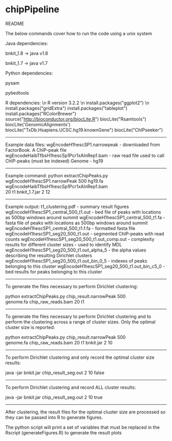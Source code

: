 # chipPipeline

README

The below commands cover how to run the code using a unix system

Java dependencies:

bnkit_1.8 -> java v1.8

bnkit_1.7 -> java v1.7

Python dependencies:

pysam

pybedtools


R dependencies: \n
R version 3.2.2 \n
install.packages("ggplot2") \n
install.packages("gridExtra")
install.packages("tableplot")
install.packages("RColorBrewer")
source("http://bioconductor.org/biocLite.R")
biocLite("Rsamtools")
biocLite('GenomicAlignments')
biocLite("TxDb.Hsapiens.UCSC.hg19.knownGene")
biocLite("ChIPseeker")

-------------------------------------------------------------------------
Example data files:
wgEncodeH1hescSP1.narrowpeak - downloaded from FactorBook. A ChIP-peak file
wgEncodeHaibTfbsH1hescSp1Pcr1xAlnRep1.bam - raw read file used to call ChIP-peaks (must be indexed)
Genome - hg19

-------------------------------------------------------------------------
Example command:
python extractChipPeaks.py wgEncodeH1hescSP1.narrowPeak 500 hg19.fa \
wgEncodeHaibTfbsH1hescSp1Pcr1xAlnRep1.bam \
20 t1 bnkit_1.7.jar 2 12

-------------------------------------------------------------------------
Example output:
t1_clustering.pdf - summary result figures
wgEncodeH1hescSP1_central_500_t1.out - bed file of peaks with locations as 500bp windows around summit
wgEncodeH1hescSP1_central_500_t1.fa - fasta file of peaks with locations as 500bp windows around summit
wgEncodeH1hescSP1_central_500_t1.f.fa - formatted fasta file
wgEncodeH1hescSP1_seg20_500_t1.out - segmented ChIP-peaks with read counts
wgEncodeH1hescSP1_seg20_500_t1.out_comp.out - complexity results for different cluster sizes - used to identify MDL
wgEncodeH1hescSP1_seg20_500_t1.out_alpha_5 - the alpha values describing the resulting Dirichlet clusters
wgEncodeH1hescSP1_seg20_500_t1.out_bin_0_5 - indexes of peaks belonging to this cluster
wgEncodeH1hescSP1_seg20_500_t1.out_bin_c5_0 - bed results for peaks belonging to this cluster

-------------------------------------------------------------------------

To generate the files necessary to perform Dirichlet clustering:

python extractChipPeaks.py chip_result.narrowPeak 500 \
genome.fa chip_raw_reads.bam 20 t1 

-------------------------------------------------------------------------

To generate the files necessary to perform Dirichlet clustering and
to perform the clustering across a range of cluster sizes. Only
the optimal cluster size is reported:

python extractChipPeaks.py chip_result.narrowPeak 500 \
genome.fa chip_raw_reads.bam 20 t1 bnkit.jar 2 10

-------------------------------------------------------------------------

To perform Dirichlet clustering and only record the optimal cluster
size results:

java -jar bnkit.jar chip_result_seg.out 2 10 false

-------------------------------------------------------------------------

To perform Dirichlet clustering and record ALL cluster results:

java -jar bnkit.jar chip_result_seg.out 2 10 true

-------------------------------------------------------------------------

After clustering, the result files for the optimal cluster size
are processed so they can be passed into R to generate figures.

The python script will print a set of variables that must be replaced
in the Rscript (generateFigures.R) to generate the result plots
